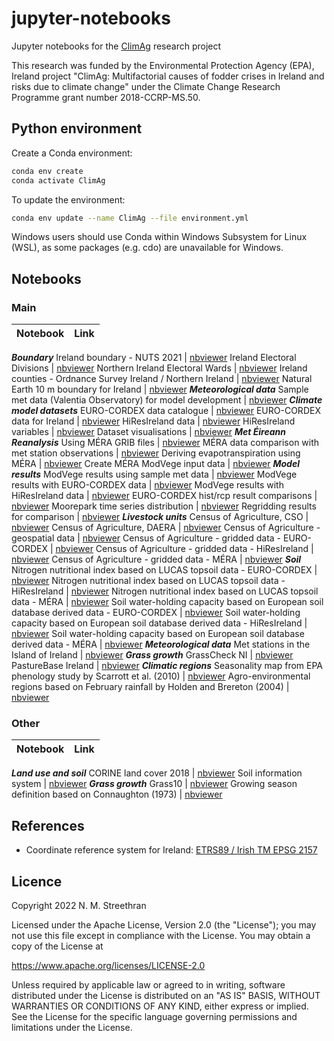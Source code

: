 # jupyter-notebooks

Jupyter notebooks for the [ClimAg](https://www.ucc.ie/en/eel/projects/climag/) research project

This research was funded by the Environmental Protection Agency (EPA), Ireland
project "ClimAg: Multifactorial causes of fodder crises in Ireland and risks
due to climate change" under the Climate Change Research Programme grant
number 2018-CCRP-MS.50.

## Python environment

Create a Conda environment:

```sh
conda env create
conda activate ClimAg
```

To update the environment:

```sh
conda env update --name ClimAg --file environment.yml
```

Windows users should use Conda within Windows Subsystem for Linux (WSL), as some packages (e.g. cdo) are unavailable for Windows.

## Notebooks

### Main

Notebook | Link
--- | ---
***Boundary***
Ireland boundary - NUTS 2021 | [nbviewer](https://nbviewer.org/gist/nmstreethran/88adb3d843260d60e038dafdbf3c4c41/ireland_boundary_nuts.ipynb)
Ireland Electoral Divisions | [nbviewer](https://nbviewer.org/gist/nmstreethran/88adb3d843260d60e038dafdbf3c4c41/ireland_boundary_electoral_divisions.ipynb)
Northern Ireland Electoral Wards | [nbviewer](https://nbviewer.org/gist/nmstreethran/88adb3d843260d60e038dafdbf3c4c41/ireland_boundary_ni_wards.ipynb)
Ireland counties - Ordnance Survey Ireland / Northern Ireland | [nbviewer](https://nbviewer.org/gist/nmstreethran/88adb3d843260d60e038dafdbf3c4c41/ireland-boundary.ipynb)
Natural Earth 10 m boundary for Ireland | [nbviewer](https://nbviewer.org/gist/nmstreethran/88adb3d843260d60e038dafdbf3c4c41/naturalearth.ipynb)
***Meteorological data***
Sample met data (Valentia Observatory) for model development | [nbviewer](https://nbviewer.org/gist/nmstreethran/88adb3d843260d60e038dafdbf3c4c41/sample_met_data.ipynb)
***Climate model datasets***
EURO-CORDEX data catalogue | [nbviewer](https://nbviewer.org/gist/nmstreethran/88adb3d843260d60e038dafdbf3c4c41/eurocordex_intake.ipynb)
EURO-CORDEX data for Ireland | [nbviewer](https://nbviewer.org/gist/nmstreethran/88adb3d843260d60e038dafdbf3c4c41/eurocordex_ie.ipynb)
HiResIreland data | [nbviewer](https://nbviewer.org/gist/nmstreethran/88adb3d843260d60e038dafdbf3c4c41/hiresireland.ipynb)
HiResIreland variables | [nbviewer](https://nbviewer.org/gist/nmstreethran/88adb3d843260d60e038dafdbf3c4c41/hiresireland_fields.ipynb)
Dataset visualisations | [nbviewer](https://nbviewer.org/gist/nmstreethran/88adb3d843260d60e038dafdbf3c4c41/climate_data_viz.ipynb)
***Met Éireann Reanalysis***
Using MÉRA GRIB files | [nbviewer](https://nbviewer.org/gist/nmstreethran/88adb3d843260d60e038dafdbf3c4c41/mera_data.ipynb)
MÉRA data comparison with met station observations | [nbviewer](https://nbviewer.org/gist/nmstreethran/88adb3d843260d60e038dafdbf3c4c41/mera_data_compare.ipynb)
Deriving evapotranspiration using MÉRA | [nbviewer](https://nbviewer.org/gist/nmstreethran/88adb3d843260d60e038dafdbf3c4c41/mera_data_et.ipynb)
Create MÉRA ModVege input data | [nbviewer](https://nbviewer.org/gist/nmstreethran/88adb3d843260d60e038dafdbf3c4c41/mera_data_process.ipynb)
***Model results***
ModVege results using sample met data | [nbviewer](https://nbviewer.org/gist/nmstreethran/88adb3d843260d60e038dafdbf3c4c41/modvege_valentia.ipynb)
ModVege results with EURO-CORDEX data | [nbviewer](https://nbviewer.org/gist/nmstreethran/88adb3d843260d60e038dafdbf3c4c41/modvege_eurocordex.ipynb)
ModVege results with HiResIreland data | [nbviewer](https://nbviewer.org/gist/nmstreethran/88adb3d843260d60e038dafdbf3c4c41/modvege_hiresireland.ipynb)
EURO-CORDEX hist/rcp result comparisons | [nbviewer](https://nbviewer.org/gist/nmstreethran/88adb3d843260d60e038dafdbf3c4c41/modvege_eurocordex_hist_rcp.ipynb)
Moorepark time series distribution | [nbviewer](https://nbviewer.org/gist/nmstreethran/88adb3d843260d60e038dafdbf3c4c41/modvege_timeseries_moorepark.ipynb)
Regridding results for comparison | [nbviewer](https://nbviewer.org/gist/nmstreethran/88adb3d843260d60e038dafdbf3c4c41/regridding.ipynb)
***Livestock units***
Census of Agriculture, CSO | [nbviewer](https://nbviewer.org/gist/nmstreethran/88adb3d843260d60e038dafdbf3c4c41/agricultural_census_cso.ipynb)
Census of Agriculture, DAERA | [nbviewer](https://nbviewer.org/gist/nmstreethran/88adb3d843260d60e038dafdbf3c4c41/agricultural_census_daera.ipynb)
Census of Agriculture - geospatial data | [nbviewer](https://nbviewer.org/gist/nmstreethran/88adb3d843260d60e038dafdbf3c4c41/agricultural_census.ipynb)
Census of Agriculture - gridded data - EURO-CORDEX | [nbviewer](https://nbviewer.org/gist/nmstreethran/88adb3d843260d60e038dafdbf3c4c41/agricultural_census_gridded_eurocordex.ipynb)
Census of Agriculture - gridded data - HiResIreland | [nbviewer](https://nbviewer.org/gist/nmstreethran/88adb3d843260d60e038dafdbf3c4c41/agricultural_census_gridded_hiresireland.ipynb)
Census of Agriculture - gridded data - MÉRA | [nbviewer](https://nbviewer.org/gist/nmstreethran/88adb3d843260d60e038dafdbf3c4c41/agricultural_census_gridded_mera.ipynb)
***Soil***
Nitrogen nutritional index based on LUCAS topsoil data - EURO-CORDEX | [nbviewer](https://nbviewer.org/gist/nmstreethran/88adb3d843260d60e038dafdbf3c4c41/nitrogen_lucas_topsoil_eurocordex.ipynb)
Nitrogen nutritional index based on LUCAS topsoil data - HiResIreland | [nbviewer](https://nbviewer.org/gist/nmstreethran/88adb3d843260d60e038dafdbf3c4c41/nitrogen_lucas_topsoil_hiresireland.ipynb)
Nitrogen nutritional index based on LUCAS topsoil data - MÉRA | [nbviewer](https://nbviewer.org/gist/nmstreethran/88adb3d843260d60e038dafdbf3c4c41/nitrogen_lucas_topsoil_mera.ipynb)
Soil water-holding capacity based on European soil database derived data - EURO-CORDEX | [nbviewer](https://nbviewer.org/gist/nmstreethran/88adb3d843260d60e038dafdbf3c4c41/soil_water_content_eurocordex.ipynb)
Soil water-holding capacity based on European soil database derived data - HiResIreland | [nbviewer](https://nbviewer.org/gist/nmstreethran/88adb3d843260d60e038dafdbf3c4c41/soil_water_content_hiresireland.ipynb)
Soil water-holding capacity based on European soil database derived data - MÉRA | [nbviewer](https://nbviewer.org/gist/nmstreethran/88adb3d843260d60e038dafdbf3c4c41/soil_water_content_mera.ipynb)
***Meteorological data***
Met stations in the Island of Ireland | [nbviewer](https://nbviewer.org/gist/nmstreethran/88adb3d843260d60e038dafdbf3c4c41/met-stations.ipynb)
***Grass growth***
GrassCheck NI | [nbviewer](https://nbviewer.org/gist/nmstreethran/88adb3d843260d60e038dafdbf3c4c41/grasscheck.ipynb)
PastureBase Ireland | [nbviewer](https://nbviewer.org/gist/nmstreethran/88adb3d843260d60e038dafdbf3c4c41/pasturebase.ipynb)
***Climatic regions***
Seasonality map from EPA phenology study by Scarrott et al. (2010) | [nbviewer](https://nbviewer.org/gist/nmstreethran/88adb3d843260d60e038dafdbf3c4c41/seasonality-map-epa.ipynb)
Agro-environmental regions based on February rainfall by Holden and Brereton (2004) | [nbviewer](https://nbviewer.org/gist/nmstreethran/88adb3d843260d60e038dafdbf3c4c41/agro-environmental-regions.ipynb)

### Other

Notebook | Link
--- | ---
***Land use and soil***
CORINE land cover 2018 | [nbviewer](https://nbviewer.org/gist/nmstreethran/88adb3d843260d60e038dafdbf3c4c41/clc-2018.ipynb)
Soil information system | [nbviewer](https://nbviewer.org/gist/nmstreethran/88adb3d843260d60e038dafdbf3c4c41/irish-soil-information-system.ipynb)
***Grass growth***
Grass10 | [nbviewer](https://nbviewer.org/gist/nmstreethran/88adb3d843260d60e038dafdbf3c4c41/grass10.ipynb)
Growing season definition based on Connaughton (1973) | [nbviewer](https://nbviewer.org/gist/nmstreethran/88adb3d843260d60e038dafdbf3c4c41/sample-met-data.ipynb)

## References

- Coordinate reference system for Ireland: [ETRS89 / Irish TM EPSG 2157](https://www.gov.uk/government/publications/uk-geospatial-data-standards-register/national-geospatial-data-standards-register#standards-for-coordinate-reference-systems)

## Licence

Copyright 2022 N. M. Streethran

Licensed under the Apache License, Version 2.0 (the "License");
you may not use this file except in compliance with the License.
You may obtain a copy of the License at

  <https://www.apache.org/licenses/LICENSE-2.0>

Unless required by applicable law or agreed to in writing, software
distributed under the License is distributed on an "AS IS" BASIS,
WITHOUT WARRANTIES OR CONDITIONS OF ANY KIND, either express or implied.
See the License for the specific language governing permissions and
limitations under the License.
